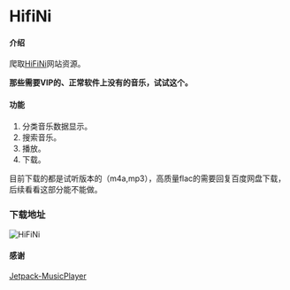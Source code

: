 # HifiNi

#### 介绍

爬取[HiFiNi](https://www.hifini.com/)网站资源。

**那些需要VIP的、正常软件上没有的音乐，试试这个。**

#### 功能

1. 分类音乐数据显示。
2. 搜索音乐。
3. 播放。
4. 下载。

目前下载的都是试听版本的（m4a,mp3），高质量flac的需要回复百度网盘下载，后续看看这部分能不能做。

### 下载地址

![HiFiNi](https://qr.api.cli.im/newqr/create?data=http%3A%2F%2Ffile.cudag.com%2F2022%2F01%2F13%2F503c115140ab17b1809dd646318f34f4.apk&level=H&transparent=false&bgcolor=%23FFFFFF&forecolor=%23000&blockpixel=12&marginblock=2&logourl=&logoshape=no&size=191&bgimg=&text=&fontsize=30&fontcolor=&fontfamily=msyh.ttf&incolor=%231694e3&outcolor=&qrcode_eyes=pin-3.png&background=images%2Fbackground%2Fbg25.png&wper=0.84&hper=0.84&tper=0.08&lper=0.08&eye_use_fore=&qrpad=10&embed_text_fontfamily=simhei.ttc&body_type=0&qr_rotate=0&logo_pos=0&kid=cliim&key=0ae96de8ad8c03201262c0d033109119 "HifiNi-Download.png")

#### 感谢

[Jetpack-MusicPlayer](https://github.com/KunMinX/Jetpack-MusicPlayer)




